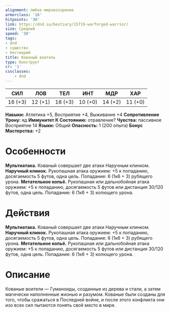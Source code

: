 ```yaml
---
alignment: любое мировоззрение
armorclass: '16'
hitpoints: '30'
link: https://dnd.su/bestiary/15719-warforged-warrior/
size: Средний
speed: '30'
tags:
- dnd
- существо
- бестиарий
title: Кованый воитель
type: Конструкт
cr: '1'
cssclasses:
    - dnd
---
```



| СИЛ | ЛОВ | ТЕЛ | ИНТ | МДР | ХАР |
|---|---|---|---|---|---|
| 16 (+3) | 12 (+1) | 16 (+3) | 10 (+0) | 14 (+2) | 11 (+0) |
**Навыки:** Атлетика +5, Восприятие +4, Выживание +4
**Сопротивление Урону:** яд
**Иммунитет К Состоянию:** отравление?
**Чувства:** пассивное Восприятие 14
**Языки:** Общий
**Опасность:** 1 (200 опыта)
**Бонус Мастерства:** +2


# Особенности
**Мультиатака.** Кованый совершает две атаки Наручным клинком.
**Наручный клинок.** Рукопашная атака оружием: +5 к попаданию, досягаемость 5 футов, одна цель. Попадание: 6 (1к6 + 3) рубящего урона.
**Метательное копьё.** Рукопашная или дальнобойная атака оружием: +5 к попаданию, досягаемость 5 футов или дистанция 30/120 футов, одна цель. Попадание: 6 (1к6 + 3) колющего урона.


# Действия
**Мультиатака.** Кованый совершает две атаки Наручным клинком.
**Наручный клинок.** Рукопашная атака оружием: +5 к попаданию, досягаемость 5 футов, одна цель. Попадание: 6 (1к6 + 3) рубящего урона.
**Метательное копьё.** Рукопашная или дальнобойная атака оружием: +5 к попаданию, досягаемость 5 футов или дистанция 30/120 футов, одна цель. Попадание: 6 (1к6 + 3) колющего урона.


# Описание
Кованые воители — Гуманоиды, созданные из дерева и стали, а затем магически наполненные жизнью и разумом. Кованые были созданы для того, чтобы сражаться в Последней войне, и после этого конфликта они изо всех сил пытаются понять своё место в мире.